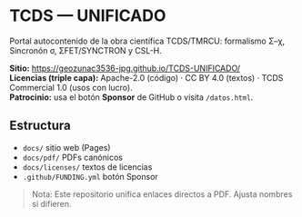 <!-- README.md -->
# TCDS — UNIFICADO

Portal autocontenido de la obra científica TCDS/TMRCU: formalismo Σ–χ, Sincronón σ, ΣFET/SYNCTRON y CSL-H.

**Sitio:** https://geozunac3536-jpg.github.io/TCDS-UNIFICADO/  
**Licencias (triple capa):** Apache-2.0 (código) · CC BY 4.0 (textos) · TCDS Commercial 1.0 (usos con lucro).  
**Patrocinio:** usa el botón **Sponsor** de GitHub o visita `/datos.html`.

## Estructura
- `docs/` sitio web (Pages)
- `docs/pdf/` PDFs canónicos
- `docs/licenses/` textos de licencias
- `.github/FUNDING.yml` botón Sponsor

> Nota: Este repositorio unifica enlaces directos a PDF. Ajusta nombres si difieren.
